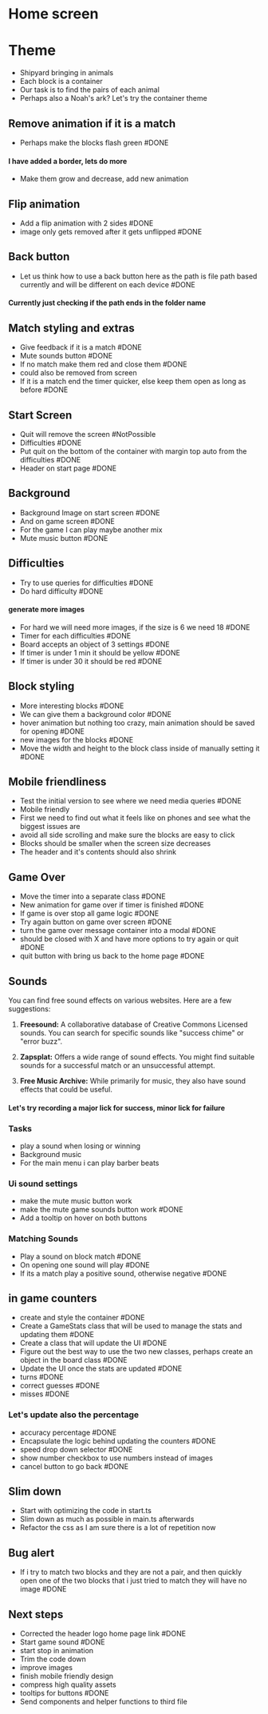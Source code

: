# Home screen


# Theme 
- Shipyard bringing in animals
- Each block is a container
- Our task is to find the pairs of each animal
- Perhaps also a Noah's ark? Let's try the container theme

## Remove animation if it is a match
- Perhaps make the blocks flash green #DONE 
#### I have added a border, lets do more
- Make them grow and decrease, add new animation

## Flip animation
- Add a flip animation with 2 sides #DONE 
- image only gets removed after it gets unflipped #DONE 

## Back button
- Let us think how to use a back button here as the path is file path based currently and will be different on each device #DONE 
#### Currently just checking if the path ends in the folder name

## Match styling and extras

- Give feedback if it is a match #DONE 
- Mute sounds button #DONE 
- If no match make them red and close them #DONE 
- could also be removed from screen
- If it is a match end the timer quicker, else keep them open as long as before #DONE  

## Start Screen

- Quit will remove the screen #NotPossible
- Difficulties #DONE 
- Put quit on the bottom of the container with margin top auto from the difficulties #DONE 
- Header on start page #DONE 


## Background

- Background Image on start screen #DONE
- And on game screen #DONE 
- For the game I can play maybe another mix
- Mute music button #DONE 
## Difficulties
- Try to use queries for difficulties #DONE 
- Do hard difficulty #DONE 
#### generate more images
- For hard we will need more images, if the size is 6 we need 18 #DONE 
- Timer for each difficulties #DONE 
- Board accepts an object of 3 settings #DONE 
- If timer is under 1 min it should be yellow #DONE 
- If timer is under 30 it should be red #DONE 

## Block styling

- More interesting blocks #DONE 
- We can give them a background color #DONE 
- hover animation but nothing too crazy, main animation should be saved for opening #DONE 
- new images for the blocks #DONE 
- Move the width and height to the block class inside of manually setting it #DONE 

## Mobile friendliness

- Test the initial version to see where we need media queries #DONE 
- Mobile friendly
- First we need to find out what it feels like on phones and see what the biggest issues are
- avoid all side scrolling and make sure the blocks are easy to click
- Blocks should be smaller when the screen size decreases
- The header and it's contents should also shrink

## Game Over
- Move the timer into a separate class #DONE 
- New animation for game over if timer is finished #DONE 
- If game is over stop all game logic #DONE 
- Try again button on game over screen #DONE 
- turn the game over message container into a modal #DONE 
- should be closed with X and have more options to try again or quit #DONE 
- quit button with bring us back to the home page #DONE 


## Sounds
You can find free sound effects on various websites. Here are a few suggestions:

1. **Freesound:** A collaborative database of Creative Commons Licensed sounds. You can search for specific sounds like "success chime" or "error buzz".
    
2. **Zapsplat:** Offers a wide range of sound effects. You might find suitable sounds for a successful match or an unsuccessful attempt.
    
3. **Free Music Archive:** While primarily for music, they also have sound effects that could be useful.

#### Let's try recording a major lick for success, minor lick for failure
### Tasks
- play a sound when losing or winning
- Background music
- For the main menu i can play barber beats

### Ui sound settings
- make the mute music button work
- make the mute game sounds button work  #DONE 
- Add a tooltip on hover on both buttons

### Matching Sounds 
- Play a sound on block match #DONE 
- On opening one sound will play #DONE 
- If its a match play a positive sound, otherwise negative #DONE 


## in game counters
- create and style the container #DONE 
- Create a GameStats class that will be used to manage the stats and updating them #DONE 
- Create a class that will update the UI #DONE 
- Figure out the best way to use the two new classes, perhaps create an object in the board class #DONE 
- Update the UI once the stats are updated #DONE 
- turns #DONE 
- correct guesses #DONE 
- misses #DONE 
### Let's update also the percentage
- accuracy percentage #DONE 
- Encapsulate the logic behind updating the counters #DONE 
- speed drop down selector #DONE 
- show number checkbox to use numbers instead of images
- cancel button to go back #DONE 

## Slim down
- Start with optimizing the code in start.ts
- Slim down as much as possible in main.ts afterwards
- Refactor the css as I am sure there is a lot of repetition now

## Bug alert
- If i try to match two blocks and they are not a pair, and then quickly open one of the two blocks that i just tried to match they will have no image #DONE 


## Next steps
- Corrected the header logo home page link #DONE 
- Start game sound #DONE 
- start stop in animation
- Trim the code down
- improve images 
- finish mobile friendly design
- compress high quality assets
- tooltips for buttons #DONE 
- Send components and helper functions to third file








